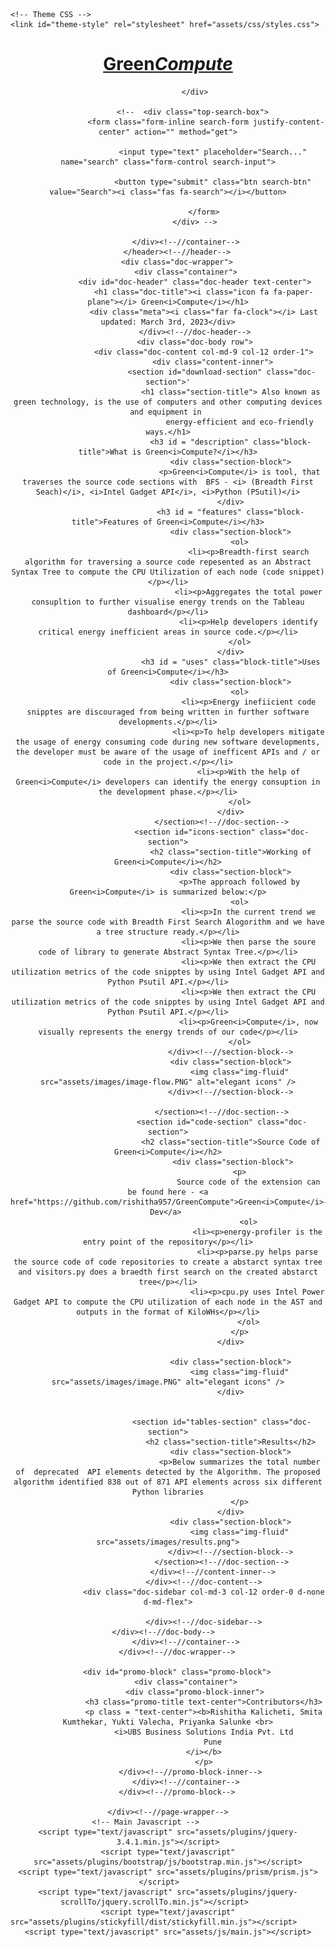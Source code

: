 <!DOCTYPE html>
<html lang="en">
<head>
    <title>GreenCompute</title>
    <!-- Meta -->
    <meta charset="utf-8">
    <meta http-equiv="X-UA-Compatible" content="IE=edge">
    <meta name="viewport" content="width=device-width, initial-scale=1.0">
    <meta name="description" content="">
    <meta name="author" content="">    
    <link rel="shortcut icon" href="favicon.ico">  
    <link href='https://fonts.googleapis.com/css?family=Open+Sans:300italic,400italic,600italic,700italic,800italic,400,300,600,700,800' rel='stylesheet' type='text/css'>
    <!-- FontAwesome JS -->
    <script defer src="assets/fontawesome/js/all.js"></script>
    <!-- Global CSS -->
    <link rel="stylesheet" href="assets/plugins/bootstrap/css/bootstrap.min.css">   
    <!-- Plugins CSS -->    
    <link rel="stylesheet" href="assets/plugins/prism/prism.css">
    <link rel="stylesheet" href="assets/plugins/elegant_font/css/style.css">  
      
    <!-- Theme CSS -->
    <link id="theme-style" rel="stylesheet" href="assets/css/styles.css">
    
</head> 

<body class="body-green">
    <div class="page-wrapper">
        <!-- ******Header****** -->
        <header id="header" class="header">
            <div class="container">
                <div class="branding">
                    <h1 class="logo">
                        <a href="index.html">
                            <!-- <span aria-hidden="true" class="icon_documents_alt icon"></span> -->
                            <span class="text-highlight">Green</span><span class="text-bold"><i>Compute</i></span>
                        </a>
                    </h1>
                    
                </div>
                
               <!--  <div class="top-search-box">
	                 <form class="form-inline search-form justify-content-center" action="" method="get">
	            
			            <input type="text" placeholder="Search..." name="search" class="form-control search-input">
			            
			            <button type="submit" class="btn search-btn" value="Search"><i class="fas fa-search"></i></button>
			            
			        </form>
                </div> -->
                
            </div><!--//container-->
        </header><!--//header-->
        <div class="doc-wrapper">
            <div class="container">
                <div id="doc-header" class="doc-header text-center">
                    <h1 class="doc-title"><i class="icon fa fa-paper-plane"></i> Green<i>Compute</i></h1>
                    <div class="meta"><i class="far fa-clock"></i> Last updated: March 3rd, 2023</div>
                </div><!--//doc-header-->
                <div class="doc-body row">
                    <div class="doc-content col-md-9 col-12 order-1">
                        <div class="content-inner">
                            <section id="download-section" class="doc-section">'
                                <h1 class="section-title"> Also known as green technology, is the use of computers and other computing devices and equipment in 
                                    energy-efficient and eco-friendly ways.</h1>
                                <h3 id = "description" class="block-title">What is Green<i>Compute?</i></h3>
                                <div class="section-block">
                                    <p>Green<i>Compute</i> is tool, that traverses the source code sections with  BFS - <i> (Breadth First Seach)</i>, <i>Intel Gadget API</i>, <i>Python (PSutil)</i>
                                </div>
                                <h3 id = "features" class="block-title">Features of Green<i>Compute</i></h3>
                                <div class="section-block">
                                    <ol>
                                        <li><p>Breadth-first search algorithm for traversing a source code repesented as an Abstract Syntax Tree to compute the CPU Utilization of each node (code snippet)   </p></li>
                                        <li><p>Aggregates the total power consupltion to further visualise energy trends on the Tableau dashboard</p></li>
                                        <li><p>Help developers identify critical energy inefficient areas in source code.</p></li>
                                    </ol>
                                </div>
                                <h3 id = "uses" class="block-title">Uses of Green<i>Compute</i></h3>
                                <div class="section-block">
                                    <ol>
                                        <li><p>Energy inefiicient code snipptes are discouraged from being written in further software developments.</p></li>
                                        <li><p>To help developers mitigate the usage of energy consuming code during new software developments, the developer must be aware of the usage of inefficent APIs and / or code in the project.</p></li>
                                        <li><p>With the help of Green<i>Compute</i> developers can identify the energy consuption in the development phase.</p></li>
                                    </ol>
                                </div>
                            </section><!--//doc-section-->
                            <section id="icons-section" class="doc-section">
                                <h2 class="section-title">Working of Green<i>Compute</i></h2>
                                <div class="section-block">
                                    <p>The approach followed by Green<i>Compute</i> is summarized below:</p>
                                    <ol>
                                        <li><p>In the current trend we parse the source code with Breadth First Search Alogorithm and we have a tree structure ready.</p></li>
                                        <li><p>We then parse the soure code of library to generate Abstract Syntax Tree.</p></li>
                                        <li><p>We then extract the CPU utilization metrics of the code snipptes by using Intel Gadget API and Python Psutil API.</p></li>
                                        <li><p>We then extract the CPU utilization metrics of the code snipptes by using Intel Gadget API and Python Psutil API.</p></li>
                                        <li><p>Green<i>Compute</i>, now visually represents the energy trends of our code</p></li>
                                    </ol>
                                </div><!--//section-block-->
                                <div class="section-block">
                                    <img class="img-fluid" src="assets/images/image-flow.PNG" alt="elegant icons" />
                                </div><!--//section-block-->
                                
                            </section><!--//doc-section-->
                            <section id="code-section" class="doc-section">
                                <h2 class="section-title">Source Code of Green<i>Compute</i></h2>
                                 <div class="section-block">
                                    <p>
                                        Source code of the extension can be found here - <a href="https://github.com/rishitha957/GreenCompute">Green<i>Compute</i>-Dev</a> 
                                        <ol>
                                            <li><p>energy-profiler is the entry point of the repository</p></li>
                                            <li><p>parse.py helps parse the source code of code repositories to create a abstarct syntax tree and visitors.py does a braedth first search on the created abstarct tree</p></li>
                                            <li><p>cpu.py uses Intel Power Gadget API to compute the CPU utilization of each node in the AST and outputs in the format of KiloWHs</p></li>
                                        </ol>
                                    </p>
                                </div>
                                
                                <div class="section-block">
                                    <img class="img-fluid" src="assets/images/image.PNG" alt="elegant icons" />
                                </div>
                                
                             
                            <section id="tables-section" class="doc-section">
                                <h2 class="section-title">Results</h2>
                                <div class="section-block">
                                    <p>Below summarizes the total number  of  deprecated  API elements detected by the Algorithm. The proposed algorithm identified 838 out of 871 API elements across six different Python libraries
                                    </p>
                                </div>
                                <div class="section-block">
                                    <img class="img-fluid" src="assets/images/results.png">
                                </div><!--//section-block-->
                            </section><!--//doc-section-->
                        </div><!--//content-inner-->
                    </div><!--//doc-content-->
                    <div class="doc-sidebar col-md-3 col-12 order-0 d-none d-md-flex">
                       
                    </div><!--//doc-sidebar-->
                </div><!--//doc-body-->              
            </div><!--//container-->
        </div><!--//doc-wrapper-->
        
        <div id="promo-block" class="promo-block">
            <div class="container">
                <div class="promo-block-inner">
                    <h3 class="promo-title text-center">Contributors</h3>
                    <p class = "text-center"><b>Rishitha Kalicheti, Smita Kumthekar, Yukti Valecha, Priyanka Salunke <br>
                    <i>UBS Business Solutions India Pvt. Ltd
                        Pune
                    </i></b>
                    </p>
                </div><!--//promo-block-inner-->  
            </div><!--//container-->
        </div><!--//promo-block-->
        
    </div><!--//page-wrapper-->
    <!-- Main Javascript -->          
    <script type="text/javascript" src="assets/plugins/jquery-3.4.1.min.js"></script>
    <script type="text/javascript" src="assets/plugins/bootstrap/js/bootstrap.min.js"></script>
    <script type="text/javascript" src="assets/plugins/prism/prism.js"></script>    
    <script type="text/javascript" src="assets/plugins/jquery-scrollTo/jquery.scrollTo.min.js"></script>      
    <script type="text/javascript" src="assets/plugins/stickyfill/dist/stickyfill.min.js"></script>                                                             
    <script type="text/javascript" src="assets/js/main.js"></script>
    
</body>
</html> 
